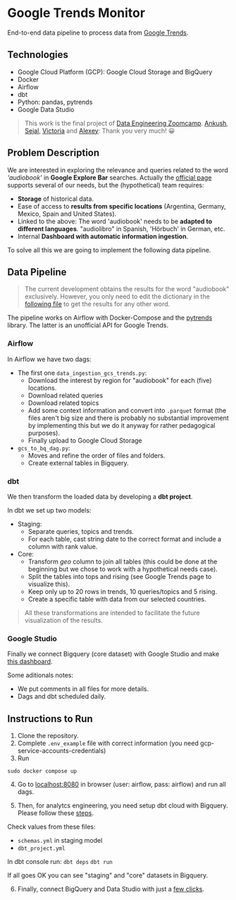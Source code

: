 # Google Trends Monitor

End-to-end data pipeline to process data from [Google Trends](https://trends.google.com).

## Technologies
- Google Cloud Platform (GCP): Google Cloud Storage and BigQuery
- Docker
- Airflow
- dbt
- Python: pandas, pytrends
- Google Data Studio

> This work is the final project of [Data Engineering Zoomcamp](https://github.com/DataTalksClub/data-engineering-zoomcamp). 
[Ankush](https://linkedin.com/in/ankushkhanna2), [Sejal](https://linkedin.com/in/vaidyasejal), [Victoria](https://www.linkedin.com/in/victoriaperezmola/) and [Alexey](https://linkedin.com/in/agrigorev): Thank you very much! 😀

## Problem Description
We are interested in exploring the relevance and queries related to the word *'audiobook'* in **Google Explore Bar** searches. Actually the [official page](https://trends.google.com) supports several of our needs, but the (hypothetical) team requires:
- **Storage** of historical data.
- Ease of access to **results from specific locations** (Argentina, Germany, Mexico, Spain and United States).
- Linked to the above: The word 'audiobook' needs to be **adapted to different languages**. "audiolibro" in Spanish, 'Hörbuch' in German, etc.
- Internal **Dashboard with automatic information ingestion**.

To solve all this we are going to implement the following data pipeline. 

## Data Pipeline

> The current development obtains the results for the word "audiobook" exclusively. However, you only need to edit the dictionary in the [following file](dags/data_ingestion_gcs_trends.py#L26-L31) to get the results for any other word.

The pipeline works on Airflow with Docker-Compose and the [pytrends](https://github.com/GeneralMills/pytrends) library. The latter is an unofficial API for Google Trends.

### Airflow
In Airflow we have two dags:
- The first one `data_ingestion_gcs_trends.py`:
    - Download the interest by region for "audiobook" for each (five) locations.
    - Download related queries
    - Download related topics
    - Add some context information and convert into `.parquet` format (the files aren't big size and there is probably no substantial improvement by implementing this but we do it anyway for rather pedagogical purposes).
    - Finally upload to Google Cloud Storage
- `gcs_to_bq_dag.py`:
    - Moves and refine the order of files and folders.
    - Create external tables in Bigquery.

### dbt
We then transform the loaded data by developing a **dbt project**.

In dbt we set up two models:
- Staging: 
    - Separate queries, topics and trends. 
    - For each table, cast string date to the correct format and include a column with rank value. 
- Core: 
    - Transform *geo* column to join all tables (this could be done at the beginning but we chose to work with a hypothetical needs case).
    - Split the tables into tops and rising (see Google Trends page to visualize this).
    - Keep only up to 20 rows in trends, 10 queries/topics and 5 rising.
    - Create a specific table with data from our selected countries.

> All these transformations are intended to facilitate the future visualization of the results.

### Google Studio
Finally we connect Bigquery (core dataset) with Google Studio and make [this dashboard](https://datastudio.google.com/reporting/b750ff84-5922-411d-8609-53e7b300fa93).

Some aditionals notes:
- We put comments in all files for more details.
- Dags and dbt scheduled daily.

## Instructions to Run
1. Clone the repository.
2. Complete `.env_example` file with correct information (you need gcp-service-accounts-credentials)
3. Run

`sudo docker compose up`

4. Go to [localhost:8080](localhost:8080) in browser (user: airflow, pass: airflow) and run all dags.

5. Then, for analytcs engineering, you need setup dbt cloud with Bigquery. Please follow these [steps](https://github.com/DataTalksClub/data-engineering-zoomcamp/blob/main/week_4_analytics_engineering/dbt_cloud_setup.md).

Check values from these files: 
- `schemas.yml` in staging model
- `dbt_project.yml`

In dbt console run:
`dbt deps`
`dbt run`

If all goes OK you can see "staging" and "core" datasets in Bigquery.

6. Finally, connect BigQuery and Data Studio with just a [few clicks](https://support.google.com/datastudio/answer/6370296#zippy=%2Cin-this-article).
